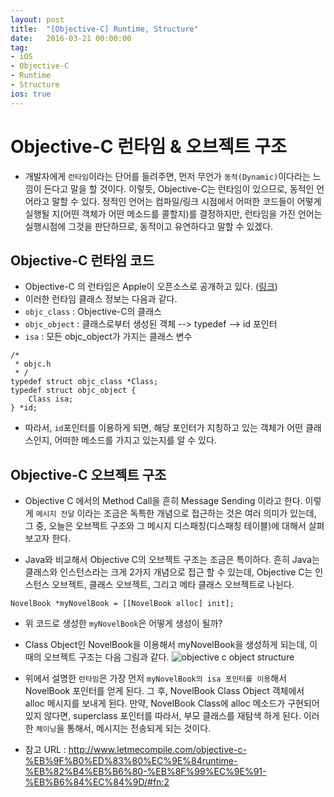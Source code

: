 ```yaml
---
layout: post
title:  "[Objective-C] Runtime, Structure"
date:   2016-03-21 00:00:00
tag:
- iOS
- Objective-C
- Runtime
- Structure
ios: true
---
```


# Objective-C 런타임 & 오브젝트 구조
- 개발자에게 `런타임`이라는 단어를 들려주면, 먼저 무언가 `동적(Dynamic)`이다라는 느낌이 든다고 말을 할 것이다. 이렇듯, Objective-C는 런타임이 있으므로, 동적인 언어라고 말할 수 있다. 정적인 언어는 컴파일/링크 시점에서 어떠한 코드들이 어떻게 실행될 지(어떤 객체가 어떤 메소드를 콜할지)를 결정하지만, 런타임을 가진 언어는 실행시점에 그것을 판단하므로, 동적이고 유연하다고 말할 수 있겠다.

## Objective-C 런타임 코드
- Objective-C 의 런타임은 Apple이 오픈소스로 공개하고 있다. ([링크](http://opensource.apple.com)) 
- 이러한 런타임 클래스 정보는 다음과 같다.
- `objc_class` : Objective-C의 클래스
- `objc_object` : 클래스로부터 생성된 객체 --> typedef --> id 포인터
- `isa` : 모든 objc_object가 가지는 클래스 변수

```
/*
 * objc.h
 * /
typedef struct objc_class *Class;
typedef struct objc_object {
    Class isa;
} *id;
```

- 따라서, `id`포인터를 이용하게 되면, 해당 포인터가 지칭하고 있는 객체가 어떤 클래스인지, 어떠한 메소드를 가지고 있는지를 알 수 있다.



## Objective-C 오브젝트 구조
- Objective C 에서의 Method Call을 흔히 Message Sending 이라고 한다. 이렇게 `메시지 전달` 이라는 조금은 독특한 개념으로 접근하는 것은 여러 의미가 있는데, 그 중, 오늘은 오브젝트 구조와 그 메시지 디스패칭(디스패칭 테이블)에 대해서 살펴보고자 한다.

- Java와 비교해서 Objective C의 오브젝트 구조는 조금은 특이하다. 흔히 Java는 클래스와 인스턴스라는 크게 2가지 개념으로 접근 할 수 있는데, Objective C는 인스턴스 오브젝트, 클래스 오브젝트, 그리고 메타 클래스 오브젝트로 나뉜다.

```
NovelBook *myNovelBook = [[NovelBook alloc] init]; 

```

- 위 코드로 생성한 `myNovelBook`은 어떻게 생성이 될까?
-  Class Object인 NovelBook을 이용해서 myNovelBook을 생성하게 되는데, 이 때의 오브젝트 구조는 다음 그림과 같다.
![objective c object structure](https://raw.githubusercontent.com/MrKarl/MrKarl.github.io/master/assets/images/objectstructure/objectstructure.png)
- 위에서 설명한 `런타임`은 가장 먼저 `myNovelBook의 isa 포인터를 이용`해서 NovelBook 포인터를 얻게 된다. 그 후, NovelBook Class Object 객체에서 alloc 메시지를 보내게 된다. 만약, NovelBook Class에 alloc 메소드가 구현되어 있지 않다면, superclass 포인터를 따라서, 부모 클래스를 재탐색 하게 된다. 이러한 `체이닝`을 통해서, 메시지는 전송되게 되는 것이다.



- 참고 URL : http://www.letmecompile.com/objective-c-%EB%9F%B0%ED%83%80%EC%9E%84runtime-%EB%82%B4%EB%B6%80-%EB%8F%99%EC%9E%91-%EB%B6%84%EC%84%9D/#fn:2